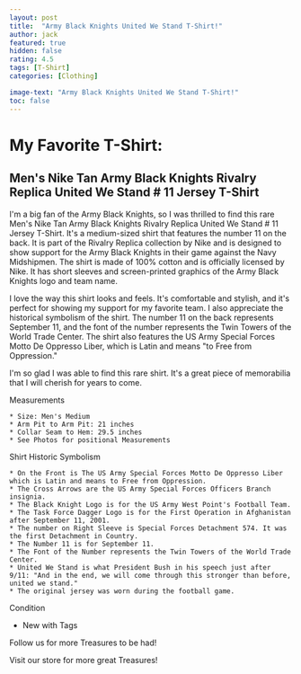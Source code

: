 ```yaml
---
layout: post
title:  "Army Black Knights United We Stand T-Shirt!"
author: jack
featured: true
hidden: false
rating: 4.5
tags: [T-Shirt]
categories: [Clothing]

image-text: "Army Black Knights United We Stand T-Shirt!"
toc: false
---
```


# My Favorite T-Shirt: 

## Men's Nike Tan Army Black Knights Rivalry Replica United We Stand # 11 Jersey T-Shirt

I'm a big fan of the Army Black Knights, so I was thrilled to find this rare Men's Nike Tan Army Black Knights Rivalry Replica United We Stand # 11 Jersey T-Shirt. It's a medium-sized shirt that features the number 11 on the back. It is part of the Rivalry Replica collection by Nike and is designed to show support for the Army Black Knights in their game against the Navy Midshipmen. The shirt is made of 100% cotton and is officially licensed by Nike. It has short sleeves and screen-printed graphics of the Army Black Knights logo and team name.

I love the way this shirt looks and feels. It's comfortable and stylish, and it's perfect for showing my support for my favorite team. I also appreciate the historical symbolism of the shirt. The number 11 on the back represents September 11, and the font of the number represents the Twin Towers of the World Trade Center. The shirt also features the US Army Special Forces Motto De Oppresso Liber, which is Latin and means "to Free from Oppression."

I'm so glad I was able to find this rare shirt. It's a great piece of memorabilia that I will cherish for years to come.

Measurements

    * Size: Men's Medium
    * Arm Pit to Arm Pit: 21 inches
    * Collar Seam to Hem: 29.5 inches
    * See Photos for positional Measurements

Shirt Historic Symbolism

    * On the Front is The US Army Special Forces Motto De Oppresso Liber which is Latin and means to Free from Oppression.
    * The Cross Arrows are the US Army Special Forces Officers Branch insignia.
    * The Black Knight Logo is for the US Army West Point's Football Team.
    * The Task Force Dagger Logo is for the First Operation in Afghanistan after September 11, 2001.
    * The number on Right Sleeve is Special Forces Detachment 574. It was the first Detachment in Country.
    * The Number 11 is for September 11.
    * The Font of the Number represents the Twin Towers of the World Trade Center.
    * United We Stand is what President Bush in his speech just after 9/11: "And in the end, we will come through this stronger than before, united we stand."
    * The original jersey was worn during the football game.

Condition

  * New with Tags

Follow us for more Treasures to be had!

Visit our store for more great Treasures!
